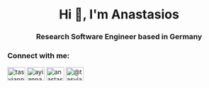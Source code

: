 <h1 align="center">Hi 👋, I'm Anastasios</h1>
<h3 align="center">Research Software Engineer based in Germany</h3>

<h3 align="left">Connect with me:</h3>
<p align="left">
<a href="https://dev.to/tasyiann" target="blank"><img align="center" src="https://raw.githubusercontent.com/rahuldkjain/github-profile-readme-generator/master/src/images/icons/Social/devto.svg" alt="tasyiann" height="30" width="40" /></a>
<a href="https://twitter.com/ayiannakidis" target="blank"><img align="center" src="https://raw.githubusercontent.com/rahuldkjain/github-profile-readme-generator/master/src/images/icons/Social/twitter.svg" alt="ayiannakidis" height="30" width="40" /></a>
<a href="https://linkedin.com/in/anastasios-yiann" target="blank"><img align="center" src="https://raw.githubusercontent.com/rahuldkjain/github-profile-readme-generator/master/src/images/icons/Social/linked-in-alt.svg" alt="anastasios-yiann" height="30" width="40" /></a>
<a href="https://medium.com/@tasyiann" target="blank"><img align="center" src="https://raw.githubusercontent.com/rahuldkjain/github-profile-readme-generator/master/src/images/icons/Social/medium.svg" alt="@tasyiann" height="30" width="40" /></a>
</p>
